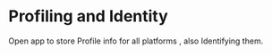 # Profiling and Identity

Open app to store Profile info for all platforms , also Identifying them.

